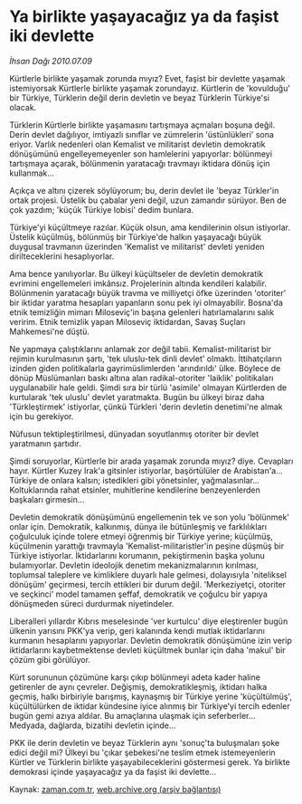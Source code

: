 # Ya birlikte yaşayacağız ya da faşist iki devlette

*İhsan Dağı 2010.07.09*

<td class="columnist-detail">
<p>Kürtlerle birlikte yaşamak zorunda mıyız? Evet, faşist bir devlette yaşamak istemiyorsak Kürtlerle birlikte yaşamak zorundayız. Kürtlerin de 'kovulduğu' bir Türkiye, Türklerin değil derin devletin ve beyaz Türklerin Türkiye'si olacak.</p>
<p>
<div id="haberMetinDiv">
<p>Türklerin Kürtlerle birlikte yaşamasını tartışmaya açmaları boşuna değil. Derin devlet dağılıyor, imtiyazlı sınıflar ve zümrelerin 'üstünlükleri' sona eriyor. Varlık nedenleri olan Kemalist ve militarist devletin demokratik dönüşümünü engelleyemeyenler son hamlelerini yapıyorlar: bölünmeyi tartışmaya açarak, bölünmenin yaratacağı travmayı iktidara dönüş için kullanmak...
<p>Açıkça ve altını çizerek söylüyorum; bu, derin devlet ile 'beyaz Türkler'in ortak projesi. Üstelik bu çabalar yeni değil, uzun zamandır sürüyor. Ben de çok yazdım; 'küçük Türkiye lobisi' dedim bunlara.
<p>Türkiye'yi küçültmeye razılar. Küçük olsun, ama kendilerinin olsun istiyorlar. Üstelik küçülmüş, bölünmüş bir Türkiye'de halkın yaşayacağı büyük duygusal travmanın üzerinden 'Kemalist ve militarist' devleti yeniden dirilteceklerini hesaplıyorlar.
<p>Ama bence yanılıyorlar. Bu ülkeyi küçültseler de devletin demokratik evrimini engellemeleri imkânsız. Projelerinin altında kendileri kalabilir. Bölünmenin yaratacağı büyük travma ve milliyetçi öfke üzerinden 'otoriter' bir iktidar yaratma hesapları yapanların sonu pek iyi olmayabilir. Bosna'da etnik temizliğin mimarı Miloseviç'in başına gelenleri hatırlamalarını salık veririm. Etnik temizlik yapan Miloseviç iktidardan, Savaş Suçları Mahkemesi'ne düştü.
<p>Ne yapmaya çalıştıklarını anlamak zor değil tabii. Kemalist-militarist bir rejimin kurulmasının şartı, 'tek uluslu-tek dinli devlet' olmaktı. İttihatçıların izinden giden politikalarla gayrimüslimlerden 'arındırıldı' ülke. Böylece de dönüp Müslümanları baskı altına alan radikal-otoriter 'laiklik' politikaları uygulanabilir hale geldi. Şimdi sıra bir türlü 'asimile' olmayan Kürtlerden de kurtularak 'tek uluslu' devlet yaratmakta. Bugün bu ülkeyi biraz daha 'Türkleştirmek' istiyorlar, çünkü Türkleri 'derin devletin denetimi'ne almak için bu gerekiyor. 
<p>Nüfusun tektipleştirilmesi, dünyadan soyutlanmış otoriter bir devlet yaratmanın şartıdır.
<p>Şimdi soruyorlar, Kürtlerle bir arada yaşamak zorunda mıyız? diye. Cevapları hayır. Kürtler Kuzey Irak'a gitsinler istiyorlar, başörtülüler de Arabistan'a... Türkiye de onlara kalsın; istedikleri gibi yönetsinler, yağmalasınlar... Koltuklarında rahat etsinler, muhitlerine kendilerine benzeyenlerden başkaları girmesin... 
<p>Devletin demokratik dönüşümünü engellemenin tek ve son yolu 'bölünmek' onlar için. Demokratik, kalkınmış, dünya ile bütünleşmiş ve farklılıkları çoğulculuk içinde tolere etmeyi öğrenmiş bir Türkiye yerine; küçülmüş, küçülmenin yarattığı travmayla 'Kemalist-militaristler'in peşine düşmüş bir Türkiye istiyorlar. İktidarlarını korumanın, pekiştirmenin başka yolunu bulamıyorlar. Devletin ideolojik denetim mekanizmalarının kırılması, toplumsal taleplere ve kimliklere duyarlı hale gelmesi, dolayısıyla 'niteliksel dönüşüm' geçirmesi, tercih ettikleri bir durum değil. 'Merkeziyetçi, otoriter ve seçkinci' model tamamen şeffaf, demokratik ve çoğulcu bir yapıya dönüşmeden süreci durdurmak niyetindeler.
<p>Liberalleri yıllardır Kıbrıs meselesinde 'ver kurtulcu' diye eleştirenler bugün ülkenin yarısını PKK'ya verip, geri kalanında kendi mutlak iktidarlarını kurmanın hesaplarını yapıyorlar. Devletin demokratik dönüşümüne izin verip iktidarlarını kaybetmektense devleti küçültmek bunlar için daha 'makul' bir çözüm gibi görülüyor.
<p>Kürt sorununun çözümüne karşı çıkıp bölünmeyi adeta kader haline getirenler de aynı çevreler. Değişmiş, demokratikleşmiş, iktidarı halka geçmiş, halkı birbiriyle barışmış, kaynaşmış bir Türkiye yerine 'küçültülmüş', küçültülürken de iktidar kündesine iyice alınmış bir Türkiye'yi tercih edenler bugün gemi azıya aldılar. Bu amaçlarına ulaşmak için seferberler... Medyada, dağlarda, bizatihi devletin içinde...
<p>PKK ile derin devletin ve beyaz Türklerin aynı 'sonuç'ta buluşmaları şoke edici değil mi? Ülkeyi bu 'çıkar şebekesi'ne teslim etmek istemeyenlerin Kürtler ve Türklerin birlikte yaşayabileceklerini göstermesi gerek. Ya birlikte demokrasi içinde yaşayacağız ya da faşist iki devlette...</p></p></p></p></p></p></p></p></p></p></p></div>
</p>
<a href="http://web.archive.org/web/20110105063550/mailto:i.dagi@zaman.com.tr">
</a></td>

Kaynak: [zaman.com.tr](http://zaman.com.tr/yazar.do?yazino=1003864), [web.archive.org (arşiv bağlantısı)](http://web.archive.org/web/20110105063550/http://www.zaman.com.tr/yazar.do?yazino=1003864)
